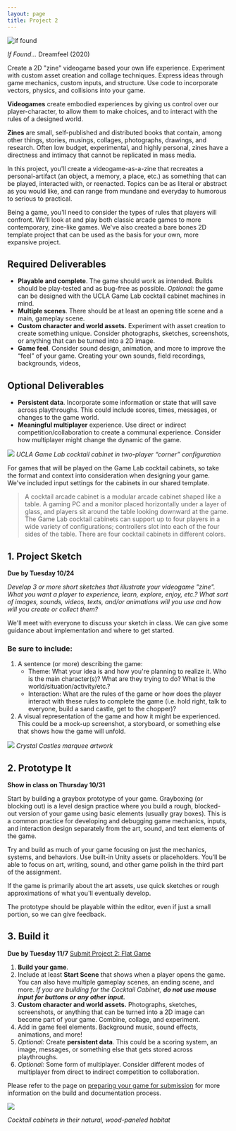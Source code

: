 ```yaml
---
layout: page
title: Project 2
---
```

![if found](https://cdn.vox-cdn.com/thumbor/xCHxIZLZYOgoI40Y60uz4fd5UWU=/0x0:1920x1080/1320x0/filters:focal(0x0:1920x1080):format(webp):no_upscale()/cdn.vox-cdn.com/uploads/chorus_asset/file/19986423/Screenshot__380_.png)

*If Found...* Dreamfeel (2020)

Create a 2D "zine" videogame based your own life experience. Experiment with custom asset creation and collage techniques. Express ideas through game mechanics, custom inputs, and structure. Use code to incorporate vectors, physics, and collisions into your game.

**Videogames** create embodied experiences by giving us control over our player-character, to allow them to make choices, and to interact with the rules of a designed world. 

**Zines** are small, self-published and distributed books that contain, among other things, stories, musings, collages, photographs, drawings, and research. Often low budget, experimental, and highly personal, zines have a directness and intimacy that cannot be replicated in mass media. 

In this project, you'll create a videogame-as-a-zine that recreates a personal-artifact (an object, a memory, a place, etc.) as something that can be played, interacted with, or reenacted. Topics can be as literal or abstract as you would like, and can range from mundane and everyday to humorous to serious to practical. 

Being a game, you'll need to consider the types of rules that players will confront. We'll look at and play both classic arcade games to more contemporary, zine-like games. We've also created a bare bones 2D template project that can be used as the basis for your own, more expansive project.
## Required Deliverables
- **Playable and complete**. The game should work as intended. Builds should be play-tested and as bug-free as possible. *Optional*: the game can be designed with the UCLA Game Lab cocktail cabinet machines in mind. 
- **Multiple scenes**. There should be at least an opening title scene and a main, gameplay scene.
- **Custom character and world assets.** Experiment with asset creation to create something unique. Consider photographs, sketches, screenshots, or anything that can be turned into a 2D image.
- **Game feel**. Consider sound design, animation, and more to improve the “feel” of your game. Creating your own sounds, field recordings, backgrounds, videos, 
## Optional Deliverables
- **Persistent data**. Incorporate some information or state that will save across playthroughs. This could include scores, times, messages, or changes to the game world.
- **Meaningful multiplayer** experience. Use direct or indirect competition/collaboration to create a communal experience. Consider how multiplayer might change the dynamic of the game.

![](https://classes.dma.ucla.edu/Winter23/158/wp-content/uploads/2023/01/image-1-1024x575.png)
*UCLA Game Lab cocktail cabinet in two-player “corner” configuration*

For games that will be played on the Game Lab cocktail cabinets, so take the format and context into consideration when designing your game. We've included input settings for the cabinets in our shared template.

>A cocktail arcade cabinet is a modular arcade cabinet shaped like a table. A gaming PC and a monitor placed horizontally under a layer of glass, and players sit around the table looking downward at the game. The Game Lab cocktail cabinets can support up to four players in a wide variety of configurations; controllers slot into each of the four sides of the table. There are four cocktail cabinets in different colors.

## 1. Project Sketch

**Due by Tuesday 10/24**

*Develop 3 or more short sketches that illustrate your videogame "zine". What you want a player to experience, learn, explore, enjoy, etc.? What sort of images, sounds, videos, texts, and/or animations will you use and how will you create or collect them?*

We'll meet with everyone to discuss your sketch in class. We can give some guidance about implementation and where to get started. 
### Be sure to include:
1. A sentence (or more) describing the game:
    - Theme: What your idea is and how you're planning to realize it. Who is the main character(s)? What are they trying to do? What is the world/situation/activity/etc.?
    - Interaction: What are the rules of the game or how does the player interact with these rules to complete the game (i.e. hold right, talk to everyone, build a sand castle, get to the chopper)?
1. A visual representation of the game and how it might be experienced. This could be a mock-up screenshot, a storyboard, or something else that shows how the game will unfold.

![](https://classes.dma.ucla.edu/Winter23/158/wp-content/uploads/2023/01/image-10.png)
*Crystal Castles marquee artwork*

## 2. Prototype It
**Show in class on Thursday 10/31**

Start by building a graybox prototype of your game. Grayboxing (or blocking out) is a level design practice where you build a rough, blocked-out version of your game using basic elements (usually gray boxes). This is a common practice for developing and debugging game mechanics, inputs, and interaction design separately from the art, sound, and text elements of the game.

Try and build as much of your game focusing on just the mechanics, systems, and behaviors. Use built-in Unity assets or placeholders. You’ll be able to focus on art, writing, sound, and other game polish in the third part of the assignment.

If the game is primarily about the art assets, use quick sketches or rough approximations of what you'll eventually develop. 

The prototype should be playable within the editor, even if just a small portion, so we can give feedback.
## 3. Build it
**Due by Tuesday 11/7**
[Submit Project 2: Flat Game](https://docs.google.com/forms/d/e/1FAIpQLScf0BCxuv03V0W_HngS1RunHHZAP5oOLWLjxDtktjOd_K07dQ/viewform?usp=sf_link)

1. **Build your game**. 
2. Include at least **Start Scene** that shows when a player opens the game. You can also have multiple gameplay scenes, an ending scene, and more. *If you are building for the Cocktail Cabinet, **do not use mouse input for buttons or any other input.***  
3. **Custom character and world assets.** Photographs, sketches, screenshots, or anything that can be turned into a 2D image can become part of your game. Combine, collage, and experiment.
4. Add in game feel elements. Background music, sound effects, animations, and more!
5. *Optional:* Create **persistent data**. This could be a scoring system, an image, messages, or something else that gets stored across playthroughs.
6. *Optional:* Some form of multiplayer. Consider different modes of multiplayer from direct to indirect competition to collaboration.

Please refer to the page on [preparing your game for submission](how-to-submit-projects.md) for more information on the build and documentation process.

![](https://classes.dma.ucla.edu/Winter23/158/wp-content/uploads/2023/01/image-2-1024x683.png)

*Cocktail cabinets in their  natural, wood-paneled habitat*